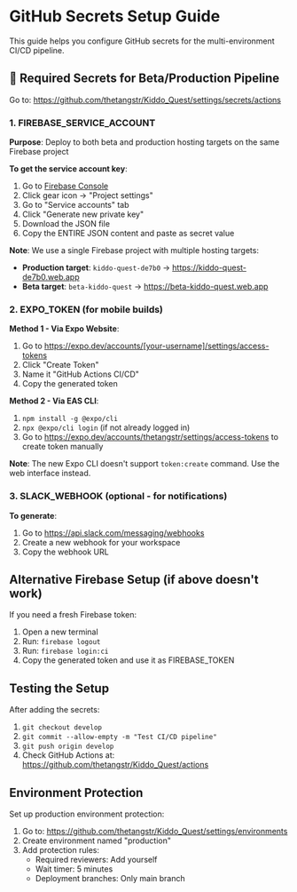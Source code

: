 # GitHub Secrets Setup Guide

This guide helps you configure GitHub secrets for the multi-environment CI/CD pipeline.

## 🔐 Required Secrets for Beta/Production Pipeline

Go to: https://github.com/thetangstr/Kiddo_Quest/settings/secrets/actions

### 1. FIREBASE_SERVICE_ACCOUNT
**Purpose**: Deploy to both beta and production hosting targets on the same Firebase project

**To get the service account key**:
1. Go to [Firebase Console](https://console.firebase.google.com/project/kiddo-quest-de7b0)
2. Click gear icon → "Project settings"
3. Go to "Service accounts" tab
4. Click "Generate new private key"
5. Download the JSON file
6. Copy the ENTIRE JSON content and paste as secret value

**Note**: We use a single Firebase project with multiple hosting targets:
- **Production target**: `kiddo-quest-de7b0` → https://kiddo-quest-de7b0.web.app
- **Beta target**: `beta-kiddo-quest` → https://beta-kiddo-quest.web.app

### 2. EXPO_TOKEN (for mobile builds)
**Method 1 - Via Expo Website**:
1. Go to https://expo.dev/accounts/[your-username]/settings/access-tokens
2. Click "Create Token"
3. Name it "GitHub Actions CI/CD" 
4. Copy the generated token

**Method 2 - Via EAS CLI**:
1. `npm install -g @expo/cli`
2. `npx @expo/cli login` (if not already logged in)
3. Go to https://expo.dev/accounts/thetangstr/settings/access-tokens to create token manually

**Note**: The new Expo CLI doesn't support `token:create` command. Use the web interface instead.

### 3. SLACK_WEBHOOK (optional - for notifications)
**To generate**:
1. Go to https://api.slack.com/messaging/webhooks
2. Create a new webhook for your workspace
3. Copy the webhook URL

## Alternative Firebase Setup (if above doesn't work)

If you need a fresh Firebase token:
1. Open a new terminal
2. Run: `firebase logout`
3. Run: `firebase login:ci`
4. Copy the generated token and use it as FIREBASE_TOKEN

## Testing the Setup

After adding the secrets:
1. `git checkout develop`
2. `git commit --allow-empty -m "Test CI/CD pipeline"`
3. `git push origin develop`
4. Check GitHub Actions at: https://github.com/thetangstr/Kiddo_Quest/actions

## Environment Protection

Set up production environment protection:
1. Go to: https://github.com/thetangstr/Kiddo_Quest/settings/environments
2. Create environment named "production"
3. Add protection rules:
   - Required reviewers: Add yourself
   - Wait timer: 5 minutes
   - Deployment branches: Only main branch